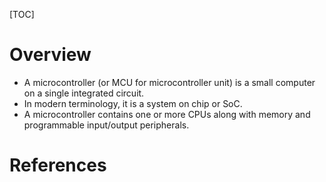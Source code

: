 [TOC]

# Overview

- A microcontroller (or MCU for microcontroller unit) is a small
  computer on a single integrated circuit.
- In modern terminology, it is a system on chip or SoC.
- A microcontroller contains one or more CPUs along with memory and
  programmable input/output peripherals.

# References

[wiki]: https://en.wikipedia.org/wiki/Microcontroller
